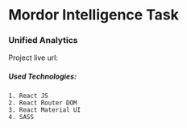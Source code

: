 # Mordor Intelligence Task

### Unified Analytics

Project live url: 

##### Used Technologies:
    1. React JS
    2. React Router DOM
    3. React Material UI
    4. SASS